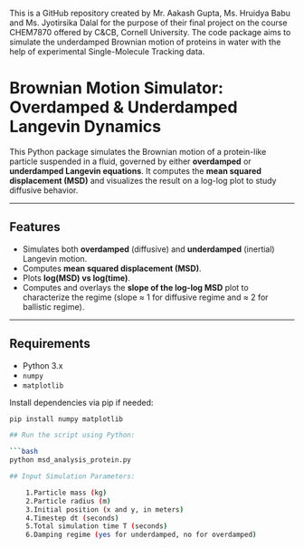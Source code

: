 This is a GitHub repository created by Mr. Aakash Gupta, Ms. Hruidya Babu and Ms. Jyotirsika Dalal for the purpose of their final project on the course CHEM7870 offered by C&amp;CB, Cornell University. The code package aims to simulate the underdamped Brownian motion of proteins in water with the help of experimental Single-Molecule Tracking data.

# Brownian Motion Simulator: Overdamped & Underdamped Langevin Dynamics

This Python package simulates the Brownian motion of a protein-like particle suspended in a fluid, governed by either **overdamped** or **underdamped Langevin equations**. It computes the **mean squared displacement (MSD)** and visualizes the result on a log-log plot to study diffusive behavior.

---

## Features

- Simulates both **overdamped** (diffusive) and **underdamped** (inertial) Langevin motion.
- Computes **mean squared displacement (MSD)**.
- Plots **log(MSD) vs log(time)**.
- Computes and overlays the **slope of the log-log MSD** plot to characterize the regime (slope ≈ 1 for diffusive regime and ≈ 2 for ballistic regime).

---

## Requirements

- Python 3.x
- `numpy`
- `matplotlib`

Install dependencies via pip if needed:

```bash
pip install numpy matplotlib

## Run the script using Python:

```bash
python msd_analysis_protein.py

## Input Simulation Parameters:

    1.Particle mass (kg)
    2.Particle radius (m)
    3.Initial position (x and y, in meters)
    4.Timestep dt (seconds)
    5.Total simulation time T (seconds)
    6.Damping regime (yes for underdamped, no for overdamped)

